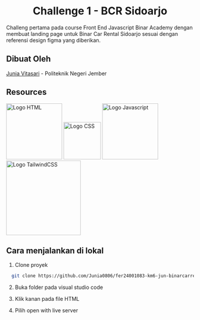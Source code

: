 
<h1 align="center"><b>Challenge 1 - BCR Sidoarjo</b></h1>

Challeng pertama pada course Front End Javascript Binar Academy dengan membuat landing page untuk Binar Car Rental Sidoarjo sesuai dengan referensi design figma yang diberikan.

## Dibuat Oleh
 [Junia Vitasari](https://github.com/Junia0806) - Politeknik Negeri Jember

## Resources
<span><img src="https://upload.wikimedia.org/wikipedia/commons/thumb/6/61/HTML5_logo_and_wordmark.svg/768px-HTML5_logo_and_wordmark.svg.png" width="150" alt="Logo HTML"></span>
<span><img src="https://upload.wikimedia.org/wikipedia/commons/thumb/d/d5/CSS3_logo_and_wordmark.svg/1452px-CSS3_logo_and_wordmark.svg.png" width="100" alt="Logo CSS"></span>
<span><img src="https://upload.wikimedia.org/wikipedia/commons/thumb/9/99/Unofficial_JavaScript_logo_2.svg/1200px-Unofficial_JavaScript_logo_2.svg.png" width="150" alt="Logo Javascript"></span>
<a href="https://tailwindcss.com/" target="_blank"><img src="https://upload.wikimedia.org/wikipedia/commons/thumb/d/d5/Tailwind_CSS_Logo.svg/512px-Tailwind_CSS_Logo.svg.png?20230715030042" width="200" alt="Logo TailwindCSS"></a>

## Cara menjalankan di lokal
1. Clone proyek
```bash
  git clone https://github.com/Junia0806/fer24001083-km6-jun-binarcarrental-ch1.git
```
2. Buka folder pada visual studio code

3. Klik kanan pada file HTML

4. Pilih open with live server
